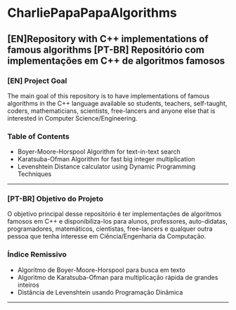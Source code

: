 # CharliePapaPapaAlgorithms
[EN]Repository with C++ implementations of famous algorithms
[PT-BR] Repositório com implementações em C++ de algoritmos famosos
-----------

### [EN] Project Goal

The main goal of this repository is to have implementations of famous algorithms in the C++ language available so students, teachers, self-taught, coders, mathematicians, scientists, free-lancers and anyone else that is interested in Computer Science/Engineering.

### Table of Contents
- Boyer-Moore-Horspool Algorithm for text-in-text search
- Karatsuba-Ofman Algorithm for fast big integer multiplication
- Levenshtein Distance calculator using Dynamic Programming Techniques
-----------


### [PT-BR] Objetivo do Projeto

O objetivo principal desse repositório é ter implementações de algoritmos famosos em C++ e disponibiliza-los para alunos, professores, auto-didatas, programadores, matemáticos, cientistas, free-lancers e qualquer outra pessoa que tenha interesse em Ciência/Engenharia da Computação.

### Índice Remissivo
- Algoritmo de Boyer-Moore-Horspool para busca em texto
- Algoritmo de Karatsuba-Ofman para multiplicação rápida de grandes inteiros
- Distância de Levenshtein usando Programação Dinâmica
-----------
